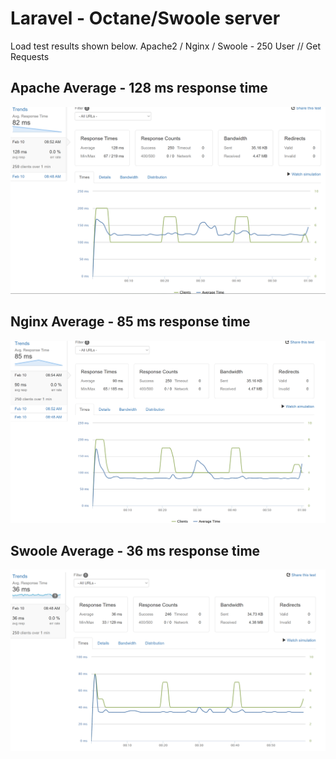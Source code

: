 # Laravel - Octane/Swoole server
Load test results shown below. Apache2 / Nginx / Swoole - 250 User // Get Requests


## Apache Average - 128 ms response time
![alt text](https://github.com/kadirkoca/OctaneSwoole/blob/main/Apache.png)

## Nginx Average - 85 ms response time
![alt text](https://github.com/kadirkoca/OctaneSwoole/blob/main/Nginx.png)

## Swoole Average - 36 ms response time
![alt text](https://github.com/kadirkoca/OctaneSwoole/blob/main/Swoole.png)
